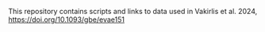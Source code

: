 This repository contains scripts and links to data used in Vakirlis et al. 2024, https://doi.org/10.1093/gbe/evae151
